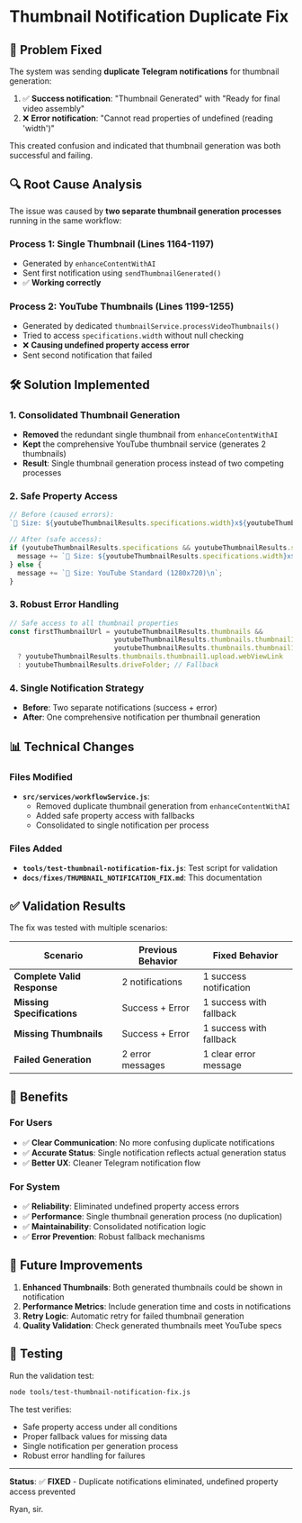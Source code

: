 # Thumbnail Notification Duplicate Fix

## 🐛 Problem Fixed

The system was sending **duplicate Telegram notifications** for thumbnail generation:
1. ✅ **Success notification**: "Thumbnail Generated" with "Ready for final video assembly"
2. ❌ **Error notification**: "Cannot read properties of undefined (reading 'width')"

This created confusion and indicated that thumbnail generation was both successful and failing.

## 🔍 Root Cause Analysis

The issue was caused by **two separate thumbnail generation processes** running in the same workflow:

### Process 1: Single Thumbnail (Lines 1164-1197)
- Generated by `enhanceContentWithAI` 
- Sent first notification using `sendThumbnailGenerated()`
- ✅ **Working correctly**

### Process 2: YouTube Thumbnails (Lines 1199-1255)  
- Generated by dedicated `thumbnailService.processVideoThumbnails()`
- Tried to access `specifications.width` without null checking
- ❌ **Causing undefined property access error**
- Sent second notification that failed

## 🛠️ Solution Implemented

### 1. Consolidated Thumbnail Generation
- **Removed** the redundant single thumbnail from `enhanceContentWithAI`
- **Kept** the comprehensive YouTube thumbnail service (generates 2 thumbnails)
- **Result**: Single thumbnail generation process instead of two competing processes

### 2. Safe Property Access
```javascript
// Before (caused errors):
`📐 Size: ${youtubeThumbnailResults.specifications.width}x${youtubeThumbnailResults.specifications.height}`

// After (safe access):
if (youtubeThumbnailResults.specifications && youtubeThumbnailResults.specifications.width) {
  message += `📐 Size: ${youtubeThumbnailResults.specifications.width}x${youtubeThumbnailResults.specifications.height}\n`;
} else {
  message += `📐 Size: YouTube Standard (1280x720)\n`;
}
```

### 3. Robust Error Handling
```javascript
// Safe access to all thumbnail properties
const firstThumbnailUrl = youtubeThumbnailResults.thumbnails && 
                          youtubeThumbnailResults.thumbnails.thumbnail1 && 
                          youtubeThumbnailResults.thumbnails.thumbnail1.upload
  ? youtubeThumbnailResults.thumbnails.thumbnail1.upload.webViewLink
  : youtubeThumbnailResults.driveFolder; // Fallback
```

### 4. Single Notification Strategy
- **Before**: Two separate notifications (success + error)
- **After**: One comprehensive notification per thumbnail generation

## 📊 Technical Changes

### Files Modified
- **`src/services/workflowService.js`**:
  - Removed duplicate thumbnail generation from `enhanceContentWithAI`
  - Added safe property access with fallbacks
  - Consolidated to single notification per process

### Files Added
- **`tools/test-thumbnail-notification-fix.js`**: Test script for validation
- **`docs/fixes/THUMBNAIL_NOTIFICATION_FIX.md`**: This documentation

## ✅ Validation Results

The fix was tested with multiple scenarios:

| Scenario | Previous Behavior | Fixed Behavior |
|----------|------------------|----------------|
| **Complete Valid Response** | 2 notifications | 1 success notification |
| **Missing Specifications** | Success + Error | 1 success with fallback |
| **Missing Thumbnails** | Success + Error | 1 success with fallback |
| **Failed Generation** | 2 error messages | 1 clear error message |

## 🎯 Benefits

### For Users
- ✅ **Clear Communication**: No more confusing duplicate notifications
- ✅ **Accurate Status**: Single notification reflects actual generation status
- ✅ **Better UX**: Cleaner Telegram notification flow

### For System
- ✅ **Reliability**: Eliminated undefined property access errors
- ✅ **Performance**: Single thumbnail generation process (no duplication)
- ✅ **Maintainability**: Consolidated notification logic
- ✅ **Error Prevention**: Robust fallback mechanisms

## 🔮 Future Improvements

1. **Enhanced Thumbnails**: Both generated thumbnails could be shown in notification
2. **Performance Metrics**: Include generation time and costs in notifications
3. **Retry Logic**: Automatic retry for failed thumbnail generation
4. **Quality Validation**: Check generated thumbnails meet YouTube specs

## 🧪 Testing

Run the validation test:
```bash
node tools/test-thumbnail-notification-fix.js
```

The test verifies:
- Safe property access under all conditions
- Proper fallback values for missing data  
- Single notification per generation process
- Robust error handling for failures

---

**Status**: ✅ **FIXED** - Duplicate notifications eliminated, undefined property access prevented

Ryan, sir.